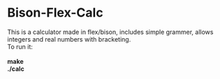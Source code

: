 # Bison-Flex-Calc
This is a calculator made in flex/bison, includes simple grammer, allows integers and real numbers with bracketing.<br />
To run it: <br /> <br />
 **make**<br />
**./calc**
